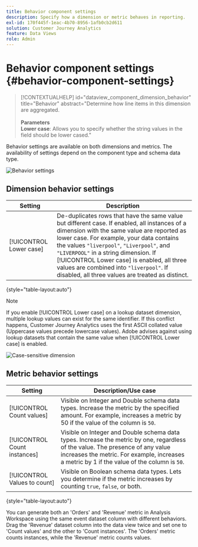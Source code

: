```yaml
---
title: Behavior component settings
description: Specify how a dimension or metric behaves in reporting.
exl-id: 170f445f-1eac-4b70-8956-1afb0cb2d611
solution: Customer Journey Analytics
feature: Data Views
role: Admin
---
```

# Behavior component settings {#behavior-component-settings}

<!-- markdownlint-disable MD034 -->

>[!CONTEXTUALHELP]
>id="dataview_component_dimension_behavior"
>title="Behavior"
>abstract="Determine how line items in this dimension are aggregated.<br/><br/>**Parameters**<br/>**Lower case**: Allows you to specify whether the string values in the field should be lower cased."

<!-- markdownlint-enable MD034 -->


Behavior settings are available on both dimensions and metrics. The availability of settings depend on the component type and schema data type.

![Behavior settings](../assets/behavior-settings.png)

## Dimension behavior settings

| Setting | Description|
| --- | --- |
| [!UICONTROL Lower case] | De-duplicates rows that have the same value but different case. If enabled, all instances of a dimension with the same value are reported as lower case. For example, your data contains the values `"liverpool"`, `"Liverpool"`, and `"LIVERPOOL"` in a string dimension. If [!UICONTROL Lower case] is enabled, all three values are combined into `"liverpool"`. If disabled, all three values are treated as distinct. |

{style="table-layout:auto"}

>[!NOTE]
>
>If you enable [!UICONTROL Lower case] on a lookup dataset dimension, multiple lookup values can exist for the same identifier. If this conflict happens, Customer Journey Analytics uses the first ASCII collated value (Uppercase values precede lowercase values). Adobe advises against using lookup datasets that contain the same value when [!UICONTROL Lower case] is enabled.

![Case-sensitive dimension](../assets/case-sens-workspace.png)

## Metric behavior settings

| Setting | Description/Use case |
| --- | --- |
| [!UICONTROL Count values] | Visible on Integer and Double schema data types. Increase the metric by the specified amount. For example, increases a metric by 50 if the value of the column is `50`. |
| [!UICONTROL Count instances] | Visible on Integer and Double schema data types. Increase the metric by one, regardless of the value. The presence of any value increases the metric. For example, increases a metric by 1 if the value of the column is `50`. |
| [!UICONTROL Values to count] | Visible on Boolean schema data types. Lets you determine if the metric increases by counting `true`, `false`, or both. |

{style="table-layout:auto"}

You can generate both an 'Orders' and 'Revenue' metric in Analysis Workspace using the same event dataset column with different behaviors. Drag the 'Revenue' dataset column into the data view twice and set one to 'Count values' and the other to 'Count instances'. The 'Orders' metric counts instances, while the 'Revenue' metric counts values.
